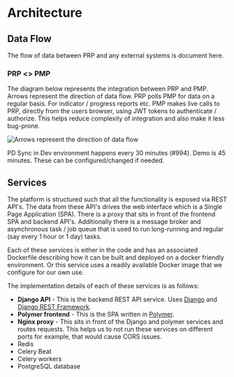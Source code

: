 # Architecture

## Data Flow

The flow of data between PRP and any external systems is document here.

### PRP &lt;&gt; PMP

The diagram below represents the integration between PRP and PMP. Arrows represent the direction of data flow. PRP polls PMP for data on a regular basis. For indicator / progress reports etc. PMP makes live calls to PRP, directly from the users browser, using JWT tokens to authenticate / authorize. This helps reduce complexity of integration and also make it less bug-prone.

![Arrows represent the direction of data flow](../.gitbook/assets/prp-documentation-data-flow.png)

PD Sync in Dev environment happens every 30 minutes \(\#994\). Demo is 45 minutes. These can be configured/changed if needed. 

## Services

The platform is structured such that all the functionality is exposed via REST API's. The data from these API's drives the web interface which is a Single Page Application \(SPA\). There is a proxy that sits in front of the frontend SPA and backend API's. Additionally there is a message broker and asynchronous task / job queue that is used to run long-running and regular \(say every 1 hour or 1 day\) tasks.

Each of these services is either in the code and has an associated Dockerfile describing how it can be built and deployed on a docker friendly environment. Or this service uses a readily available Docker image that we configure for our own use.

The implementation details of each of these services is as follows:

* **Django API** - This is the backend REST API service. Uses [Django](https://www.djangoproject.com/) and [Django REST Framework](http://www.django-rest-framework.org/).
* **Polymer frontend** - This is the SPA written in [Polymer](https://www.polymer-project.org/).
* **Nginx proxy** - This sits in front of the Django and polymer services and routes requests. This helps us to not run these services on different ports for example, that would cause CORS issues.
* Redis
* Celery Beat
* Celery workers
* PostgreSQL database



